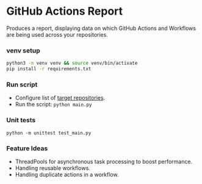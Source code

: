 # GitHub Actions Report
Produces a report, displaying data on which GitHub Actions and Workflows are being used across your repositories.

### venv setup 

```bash
python3 -m venv venv && source venv/bin/activate
pip install -r requirements.txt
```

### Run script

- Configure list of [target repositories](config.py).
- Run the script: `python main.py`

### Unit tests

 `python -m unittest test_main.py`

### Feature Ideas

- ThreadPools for asynchronous task processing to boost performance.
- Handling reusable workflows.
- Handling duplicate actions in a workflow.